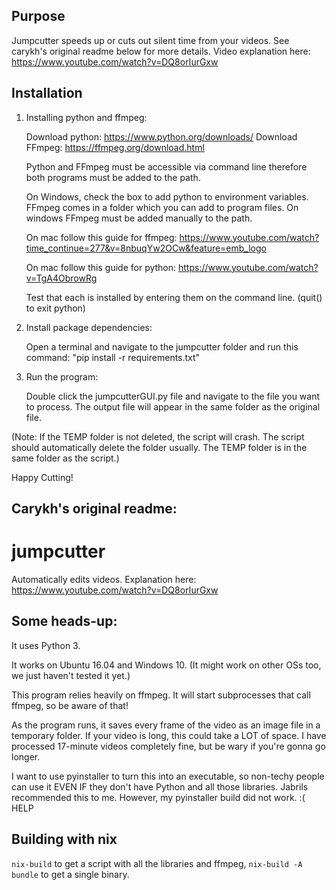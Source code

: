 ## Purpose

Jumpcutter speeds up or cuts out silent time from your videos.
See carykh's original readme below for more details. Video explanation here: https://www.youtube.com/watch?v=DQ8orIurGxw

## Installation

1. Installing python and ffmpeg:

    Download python: https://www.python.org/downloads/
    Download FFmpeg: https://ffmpeg.org/download.html

    Python and FFmpeg must be accessible via command line therefore both programs must be added to the path.

    On Windows, check the box to add python to environment variables.
    FFmpeg comes in a folder which you can add to program files. 
    On windows FFmpeg must be added manually to the path.

    On mac follow this guide for ffmpeg: https://www.youtube.com/watch?time_continue=277&v=8nbuqYw2OCw&feature=emb_logo

    On mac follow this guide for python: https://www.youtube.com/watch?v=TgA4ObrowRg

    Test that each is installed by entering them on the command line. (quit() to exit python)

2. Install package dependencies:

    Open a terminal and navigate to the jumpcutter folder and run this command: "pip install -r requirements.txt"

3. Run the program:
    
    Double click the jumpcutterGUI.py file and navigate to the file you want to process. The output file will appear in the same folder as the original file.

(Note: If the TEMP folder is not deleted, the script will crash. The script should automatically delete the folder usually. The TEMP folder is in the same folder as the script.)

Happy Cutting!

Carykh's original readme:
----------------------------------------------------------------------------------
# jumpcutter
Automatically edits videos. Explanation here: https://www.youtube.com/watch?v=DQ8orIurGxw

## Some heads-up:

It uses Python 3.

It works on Ubuntu 16.04 and Windows 10. (It might work on other OSs too, we just haven't tested it yet.)

This program relies heavily on ffmpeg. It will start subprocesses that call ffmpeg, so be aware of that!

As the program runs, it saves every frame of the video as an image file in a
temporary folder. If your video is long, this could take a LOT of space.
I have processed 17-minute videos completely fine, but be wary if you're gonna go longer.

I want to use pyinstaller to turn this into an executable, so non-techy people
can use it EVEN IF they don't have Python and all those libraries. Jabrils 
recommended this to me. However, my pyinstaller build did not work. :( HELP

## Building with nix
`nix-build` to get a script with all the libraries and ffmpeg, `nix-build -A bundle` to get a single binary.
